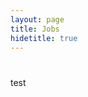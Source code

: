 ```yaml
---
layout: page
title: Jobs
hidetitle: true
---
```


## <!-- Page title header here -->

# <!-- 2nd level heading, strangely enough this renders larger than h1 -->
test

